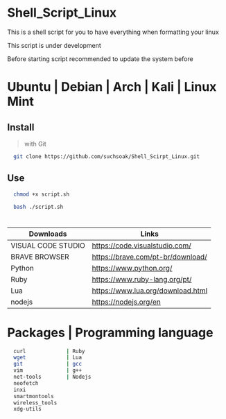 # Shell_Script_Linux
This is a shell script for you to have everything when formatting your linux

This script is under development

Before starting script recommended to update the system before

# Ubuntu | Debian | Arch | Kali | Linux Mint

## Install

> with Git

```sh
  git clone https://github.com/suchsoak/Shell_Scirpt_Linux.git
```

## Use

```sh
  chmod +x script.sh
```

```sh
  bash ./script.sh
```
#

| Downloads |  Links |
| ------ | ------ |
| VISUAL CODE STUDIO | https://code.visualstudio.com/
| BRAVE BROWSER | https://brave.com/pt-br/download/
|  Python | https://www.python.org/
|  Ruby | https://www.ruby-lang.org/pt/
|  Lua | https://www.lua.org/download.html
|  nodejs | https://nodejs.org/en

# Packages | Programming language 

```sh              | Python
  curl             | Ruby
  wget             | Lua
  git              | gcc 
  vim              | g++
  net-tools        | Nodejs
  neofetch         
  inxi             
  smartmontools    
  wireless_tools   
  xdg-utils       
```
